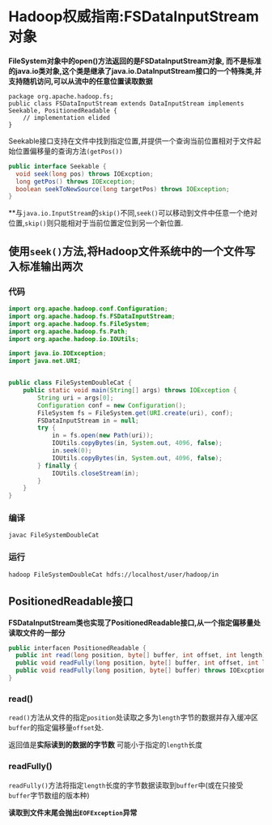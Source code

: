 # Hadoop权威指南:FSDataInputStream对象

**FileSystem对象中的open()方法返回的是FSDataInputStream对象, 而不是标准的java.io类对象,这个类是继承了java.io.DataInputStream接口的一个特殊类,并支持随机访问,可以从流中的任意位置读取数据**

```
package org.apache.hadoop.fs;
public class FSDataInputStream extends DataInputStream implements Seekable, PositionedReadable { 
	// implementation elided
}
```

Seekable接口支持在文件中找到指定位置,并提供一个查询当前位置相对于文件起始位置偏移量的查询方法`(getPos())`

``` java
public interface Seekable {
  void seek(long pos) throws IOExcption;
  long getPos() throws IOException;
  boolean seekToNewSource(long targetPos) throws IOException;
}
```

**与`java.io.InputStream`的`skip()`不同,`seek()`可以移动到文件中任意一个绝对位置,`skip()`则只能相对于当前位置定位到另一个新位置.

## 使用`seek()`方法,将Hadoop文件系统中的一个文件写入标准输出两次

### 代码

```java
import org.apache.hadoop.conf.Configuration;
import org.apache.hadoop.fs.FSDataInputStream;
import org.apache.hadoop.fs.FileSystem;
import org.apache.hadoop.fs.Path;
import org.apache.hadoop.io.IOUtils;

import java.io.IOException;
import java.net.URI;


public class FileSystemDoubleCat {
    public static void main(String[] args) throws IOException {
        String uri = args[0];
        Configuration conf = new Configuration();
        FileSystem fs = FileSystem.get(URI.create(uri), conf);
        FSDataInputStream in = null;
        try {
            in = fs.open(new Path(uri));
            IOUtils.copyBytes(in, System.out, 4096, false);
            in.seek(0);
            IOUtils.copyBytes(in, System.out, 4096, false);
        } finally {
            IOUtils.closeStream(in);
        }
    }
}
```

### 编译

`javac FileSystemDoubleCat`

### 运行

`hadoop FileSystemDoubleCat hdfs://localhost/user/hadoop/in`



## PositionedReadable接口

**FSDataInputStream类也实现了PositionedReadable接口,从一个指定偏移量处读取文件的一部分**

```java
public interfacen PositionedReadable {
  public int read(long position, byte[] buffer, int offset, int length) throws IOExcption;
  public void readFully(long position, byte[] buffer, int offset, int length) throws IOExcption;
  public void readFully(long position, byte[] buffer) throws IOExcption;
}
```

### read()

`read()`方法从文件的指定`position`处读取之多为`length`字节的数据并存入缓冲区`buffer`的指定偏移量`offset`处.

返回值是**实际读到的数据的字节数** 可能小于指定的`length`长度

### readFully()

`readFully()`方法将指定`length`长度的字节数据读取到`buffer`中(或在只接受`buffer`字节数组的版本种)

**读取到文件末尾会抛出`EOFException`异常**
